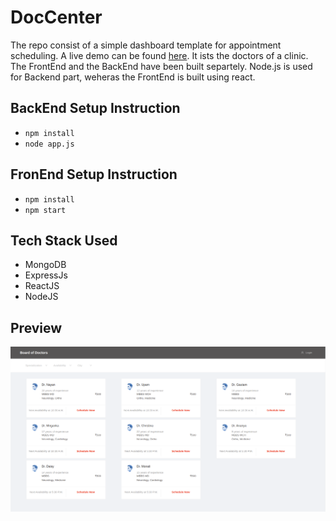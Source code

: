 # DocCenter
The repo consist of a simple dashboard template for appointment scheduling. A live demo can be found [here](https://boardofdoctors.netlify.app/). 
It ists the doctors of a clinic. The FrontEnd and the BackEnd have been built separtely. Node.js is used for Backend part, weheras the FrontEnd is built using react. 

## BackEnd Setup Instruction
* ```npm install```
* ```node app.js```

## FronEnd Setup Instruction
* ```npm install ```
* ```npm start ```

## Tech Stack Used
- MongoDB
- ExpressJs
- ReactJS
- NodeJS
## Preview
![Screenshot](DocCenter.png)




